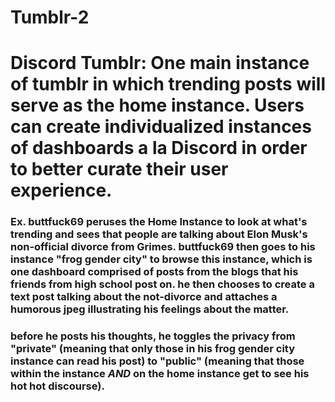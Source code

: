 # Tumblr-2

# Discord Tumblr: One main instance of tumblr in which trending posts will serve as the home instance. Users can create individualized instances of dashboards a la Discord in order to better curate their user experience. 

### Ex. buttfuck69 peruses the Home Instance to look at what's trending and sees that people are talking about Elon Musk's non-official divorce from Grimes. buttfuck69 then goes to his instance "frog gender city" to browse this instance, which is one dashboard comprised of posts from the blogs that his friends from high school post on. he then chooses to create a text post talking about the not-divorce and attaches a humorous jpeg illustrating his feelings about the matter. 
### before he posts his thoughts, he toggles the privacy from "private" (meaning that only those in his frog gender city instance can read his post) to "public" (meaning that those within the instance _AND_ on the home instance get to see his hot hot discourse).
